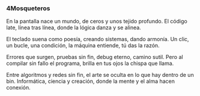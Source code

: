 ### 4Mosqueteros


En la pantalla nace un mundo,
de ceros y unos tejido profundo.
El código late, línea tras línea,
donde la lógica danza y se alinea.

El teclado suena como poesía,
creando sistemas, dando armonía.
Un clic, un bucle, una condición,
la máquina entiende, tú das la razón.

Errores que surgen, pruebas sin fin,
debug eterno, camino sutil.
Pero al compilar sin fallo el programa,
brilla en tus ojos la chispa que llama.

Entre algoritmos y redes sin fin,
el arte se oculta en lo que hay dentro de un bin.
Informática, ciencia y creación,
donde la mente y el alma hacen conexión.
